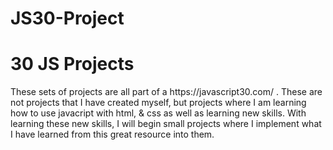 # JS30-Project
<h1>30 JS Projects</h1>

<p>These sets of projects are all part of a https://javascript30.com/ . These are not projects that I have created myself, 
but projects where I am learning how to use javacript with html, & css as well as learning new skills. With learning these new
skills, I will begin small projects where I implement what I have learned from this great resource into them. </p>
